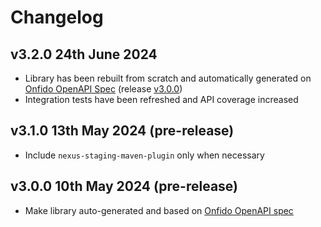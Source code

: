 # Changelog

## v3.2.0 24th June 2024

- Library has been rebuilt from scratch and automatically generated on [Onfido OpenAPI Spec](https://github.com/onfido/onfido-openapi-spec) (release [v3.0.0](https://github.com/onfido/onfido-openapi-spec/releases/tag/v3.0.0))
- Integration tests have been refreshed and API coverage increased

## v3.1.0 13th May 2024 (pre-release)

- Include `nexus-staging-maven-plugin` only when necessary

## v3.0.0 10th May 2024 (pre-release)

- Make library auto-generated and based on [Onfido OpenAPI spec](https://github.com/onfido/onfido-openapi-spec)
